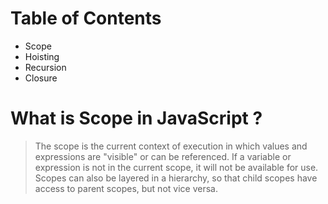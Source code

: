 # Table of Contents
- Scope
- Hoisting
- Recursion
- Closure


# What is Scope in JavaScript ?
> The scope is the current context of execution in which values and expressions
> are "visible" or can be referenced. If a variable or expression is not in the current
> scope, it will not be available for use. Scopes can also be layered in a hierarchy, 
> so that child scopes have access to parent scopes, but not vice versa.
